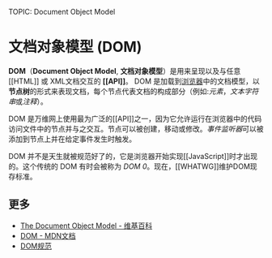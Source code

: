 TOPIC: Document Object Model

# 文档对象模型 (DOM)

**DOM**（**Document Object Model**, **文档对象模型**）是用来呈现以及与任意 [[HTML]] 或 XML文档交互的 **[[API]]**。
DOM 是加载到[浏览器](/zh-hans/glossary/Web_browser)中的文档模型，以**节点树**的形式来表现文档，每个节点代表文档的构成部分（例如:*元素*，*文本字符串*或*注释*）。

DOM 是万维网上使用最为广泛的[[API]]之一，因为它允许运行在浏览器中的代码访问文件中的节点并与之交互。节点可以被创建，移动或修改。*事件监听器*可以被添加到节点上并在给定事件发生时触发。

DOM 并不是天生就被规范好了的，它是浏览器开始实现[[JavaScript]]时才出现的。这个传统的 DOM 有时会被称为 *DOM 0*。现在，[[WHATWG]]维护DOM现存标准。

## 更多

- [The Document Object Model - 维基百科](https://en.wikipedia.org/wiki/Document_Object_Model)
- [DOM - MDN文档](https://wiki.developer.mozilla.org/en-US/docs/DOM)
- [DOM规范](https://dom.spec.whatwg.org/)
